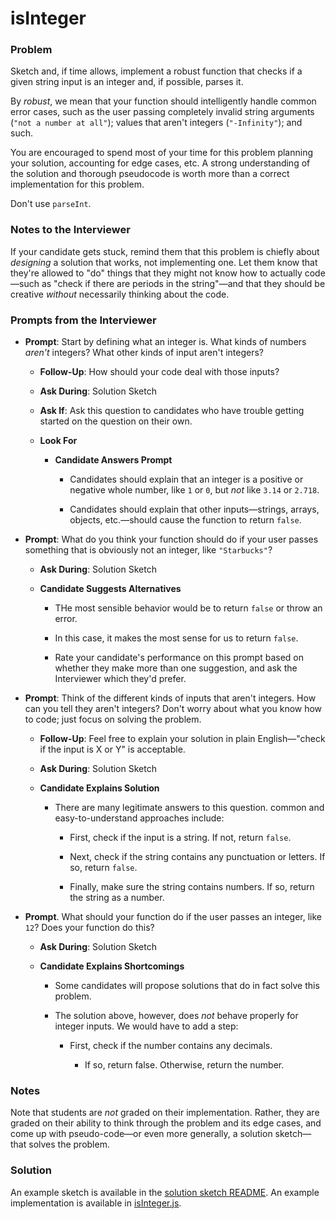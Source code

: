 # isInteger

### Problem

Sketch and, if time allows, implement a robust function that checks if a given string input is an integer and, if possible, parses it.

By _robust_, we mean that your function should intelligently handle common error cases, such as the user passing completely invalid string arguments (`"not a number at all"`); values that aren't integers (`"-Infinity"`); and such.

You are encouraged to spend most of your time for this problem planning your solution, accounting for edge cases, etc. A strong understanding of the solution and thorough pseudocode is worth more than a correct implementation for this problem.

Don't use `parseInt`.

### Notes to the Interviewer

If your candidate gets stuck, remind them that this problem is chiefly about _designing_ a solution that works, not implementing one. Let them know that they're allowed to "do" things that they might not know how to actually code—such as "check if there are periods in the string"—and that they should be creative _without_ necessarily thinking about the code.

### Prompts from the Interviewer

* **Prompt**: Start by defining what an integer is. What kinds of numbers _aren't_ integers? What other kinds of input aren't integers?

  * **Follow-Up**: How should your code deal with those inputs?

  * **Ask During**: Solution Sketch

  * **Ask If**: Ask this question to candidates who have trouble getting started on the question on their own.

  * **Look For**

    * **Candidate Answers Prompt**

      * Candidates should explain that an integer is a positive or negative whole number, like `1` or `0`, but _not_ like `3.14` or `2.718`.

      * Candidates should explain that other inputs—strings, arrays, objects, etc.—should cause the function to return `false`.

* **Prompt**: What do you think your function should do if your user passes something that is obviously not an integer, like `"Starbucks"`?

  * **Ask During**: Solution Sketch

  * **Candidate Suggests Alternatives**

    * THe most sensible behavior would be to return `false` or throw an error.

    * In this case, it makes the most sense for us to return `false`.

    * Rate your candidate's performance on this prompt based on whether they make more than one suggestion, and ask the Interviewer which they'd prefer.

* **Prompt**: Think of the different kinds of inputs that aren't integers. How can you tell they aren't integers? Don't worry about what you know how to code; just focus on solving the problem.

  * **Follow-Up**: Feel free to explain your solution in plain English—"check if the input is X or Y" is acceptable.

  * **Ask During**: Solution Sketch

  * **Candidate Explains Solution**

    * There are many legitimate answers to this question. common and easy-to-understand approaches include:

      * First, check if the input is a string. If not, return `false`.

      * Next, check if the string contains any punctuation or letters. If so, return `false`.

      * Finally, make sure the string contains numbers. If so, return the string as a number.

* **Prompt**. What should your function do if the user passes an integer, like `12`? Does your function do this?

  * **Ask During**: Solution Sketch

  * **Candidate Explains Shortcomings**

    * Some candidates will propose solutions that do in fact solve this problem.

    * The solution above, however, does _not_ behave properly for integer inputs. We would have to add a step:

      * First, check if the number contains any decimals.

        * If so, return false. Otherwise, return the number.

### Notes

Note that students are _not_ graded on their implementation. Rather, they are graded on their ability to think through the problem and its edge cases, and come up with pseudo-code—or even more generally, a solution sketch—that solves the problem.

### Solution

An example sketch is available in the [solution sketch README](Solved/README.md). An example implementation is available in [isInteger.js](Solved/isInteger.js).
